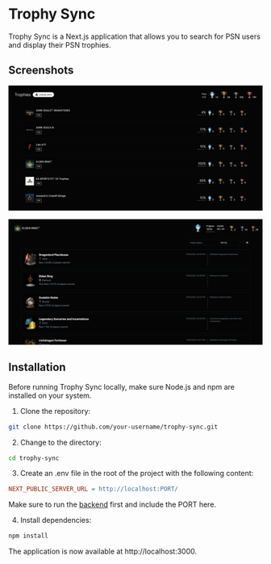 # Trophy Sync

Trophy Sync is a Next.js application that allows you to search for PSN users and display their PSN trophies.

## Screenshots

![Game Titles](./screenshots/trophy_screen_1.png)

![Game Trophies](./screenshots/trophy_screen_2.png)

## Installation

Before running Trophy Sync locally, make sure Node.js and npm are installed on your system.

1. Clone the repository:

```bash
git clone https://github.com/your-username/trophy-sync.git
```

2. Change to the directory:

```bash
cd trophy-sync
```

3. Create an .env file in the root of the project with the following content:

```makefile
NEXT_PUBLIC_SERVER_URL = http://localhost:PORT/
```

Make sure to run the [backend](https://github.com/pascalgrim/trophy-sync-backend) first and include the PORT here.

4. Install dependencies:

```bash
npm install
```

The application is now available at http://localhost:3000.
